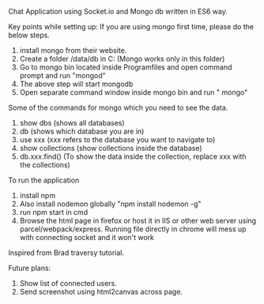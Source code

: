 Chat Application using Socket.io and Mongo db written in ES6 way.

Key points while setting up:
If you are using mongo first time, please do the below steps.
1. install mongo from their website.
2. Create a folder /data/db in C: (Mongo works only in this folder)
3. Go to mongo bin located inside Programfiles and open command prompt and run "mongod"
4. The above step will start mongodb
5. Open separate command window inside mongo bin and run " mongo"


Some of the commands for mongo which you need to see the data.
1. show dbs (shows all databases)
2. db (shows which database you are in)
3. use xxx (xxx refers to the database you want to navigate to)
4. show collections (show collections inside the database)
5. db.xxx.find() (To show the data inside the collection, replace xxx with the collections)


To run the application
1. install npm
2. Also install nodemon globally "npm install nodemon -g"
3. run npm start in cmd
4. Browse the html page in firefox or host it in IIS or other web server using parcel/webpack/express. Running file directly in chrome will mess up with connecting socket and it won't work

Inspired from Brad traversy tutorial.

Future plans:
1. Show list of connected users.
2. Send screenshot using html2canvas across page.